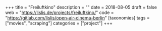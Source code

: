 +++
title = "Freiluftkino"
description = ""
date = 2018-08-05
draft = false
web = "https://lislis.de/projects/freiluftkino/"
code = "https://gitlab.com/lislis/open-air-cinema-berlin"
[taxonomies]
tags = ["movies", "scraping"]
categories = ["project"]
+++
